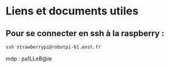 # Liens et documents utiles



## Pour se connecter en ssh à la raspberry :

```bash
ssh strawberrypi@robotpi-61.enst.fr
```

mdp : pa1LLeB@ie
